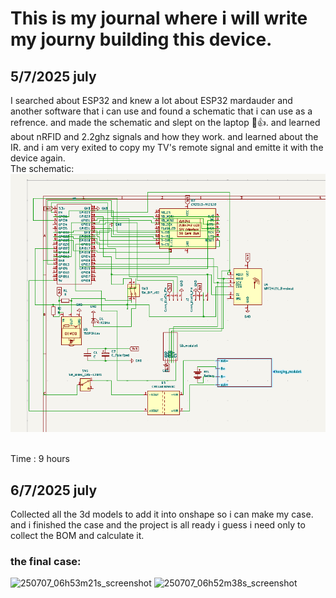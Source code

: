 # This is my journal where i will write my journy building this device.
## 5/7/2025 july
I searched about ESP32 and knew a lot about ESP32 mardauder and another software that i can use and found a schematic that i can use as a refrence. and made the schematic and slept on the laptop 🥲👍. and learned about nRFID and 2.2ghz signals and how they work. and learned about the IR. and i am very exited to copy my TV's remote signal and emitte it with the device again. <br>
The schematic:
![alt text](image.png) <br> <br>

Time : 9 hours 

## 6/7/2025 july
Collected all the 3d models to add it into onshape so i can make my case. <br>
and i finished the case and the project is all ready i guess i need only to collect the BOM and calculate it.
 ### the final case:
 ![250707_06h53m21s_screenshot](https://github.com/user-attachments/assets/374c506b-21ab-40a8-a275-2e649e60c821)
![250707_06h52m38s_screenshot](https://github.com/user-attachments/assets/034d51d3-3019-4002-aa89-53d4572a665e)
